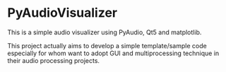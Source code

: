 PyAudioVisualizer
=================

This is a simple audio visualizer using PyAudio, Qt5 and matplotlib.

This project actually aims to develop a simple template/sample code especially for whom want to adopt GUI and multiprocessing technique in their audio processing projects.
